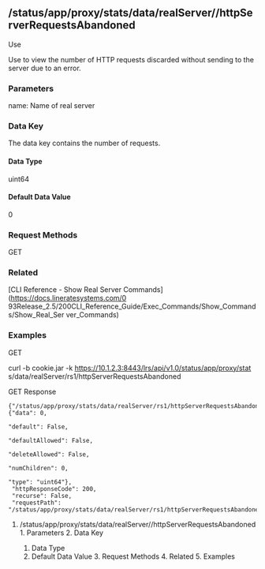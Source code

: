 ## /status/app/proxy/stats/data/realServer/<name>/httpServerRequestsAbandoned

Use

Use to view the number of HTTP requests discarded without sending to the
server due to an error.

### Parameters

name: Name of real server

### Data Key

The data key contains the number of requests.

#### Data Type

uint64

#### Default Data Value

0

### Request Methods

GET

### Related

[CLI Reference - Show Real Server Commands](https://docs.lineratesystems.com/0
93Release_2.5/200CLI_Reference_Guide/Exec_Commands/Show_Commands/Show_Real_Ser
ver_Commands)

### Examples

GET

curl -b cookie.jar -k https://10.1.2.3:8443/lrs/api/v1.0/status/app/proxy/stat
s/data/realServer/rs1/httpServerRequestsAbandoned

GET Response

    
    {"/status/app/proxy/stats/data/realServer/rs1/httpServerRequestsAbandoned": {"data": 0,
                                                                                       "default": False,
                                                                                       "defaultAllowed": False,
                                                                                       "deleteAllowed": False,
                                                                                       "numChildren": 0,
                                                                                       "type": "uint64"},
     "httpResponseCode": 200,
     "recurse": False,
     "requestPath": "/status/app/proxy/stats/data/realServer/rs1/httpServerRequestsAbandoned"}
    

  1. /status/app/proxy/stats/data/realServer/<name>/httpServerRequestsAbandoned
    1. Parameters
    2. Data Key
      1. Data Type
      2. Default Data Value
    3. Request Methods
    4. Related
    5. Examples

